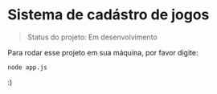 <h1> Sistema de cadástro de jogos </h1>

> Status do projeto: Em desenvolvimento

Para rodar esse projeto em sua máquina, por favor digite:

```
node app.js
```
:)
